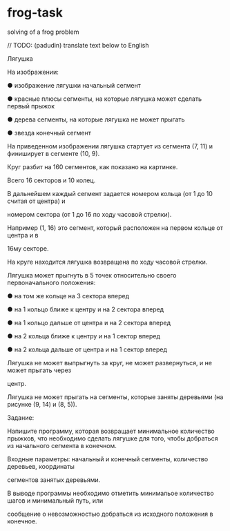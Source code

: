 # frog-task
solving of a frog problem

// TODO: (padudin) translate text below to English

 Лягушка

На изображении:

● изображение лягушки начальный сегмент

● красные плюсы сегменты, на которые лягушка может сделать первый прыжок

● дерева сегменты, на которые лягушка не может прыгать

● звезда конечный сегмент

На приведенном изображении лягушка стартует из сегмента (7, 11) и финиширует в сегменте (10, 9).




Круг разбит на 160 сегментов, как показано на картинке.




Всего 16 секторов и 10 колец.

В дальнейшем каждый сегмент задается номером кольца (от 1 до 10 считая от центра) и

номером сектора (от 1 до 16 по ходу часовой стрелки).

Например (1, 16) это сегмент, который расположен на первом кольце от центра и в

16му секторе.

На круге находится лягушка возвращена по ходу часовой стрелки.

Лягушка может прыгнуть в 5 точек относительно своего первоначального положения:

● на том же кольце на 3 сектора вперед

● на 1 кольцо ближе к центру и на 2 сектора вперед

● на 1 кольцо дальше от центра и на 2 сектора вперед

● на 2 кольца ближе к центру и на 1 сектор вперед

● на 2 кольца дальше от центра и на 1 сектор вперед

Лягушка не может выпрыгнуть за круг, не может развернуться, и не может прыгать через

центр.

Лягушка не может прыгать на сегменты, которые заняты деревьями (на рисунке (9, 14) и (8, 5)).

Задание:

Напишите программу, которая возвращает минимальное количество прыжков, что необходимо сделать лягушке для того, чтобы добраться из начального сегмента в конечном.




Входные параметры: начальный и конечный сегменты, количество деревьев, координаты

сегментов занятых деревьями.

В выводе программы необходимо отметить минимальое количество шагов и минимальный путь, или

сообщение о невозможностью добраться из исходного положения в конечное.

